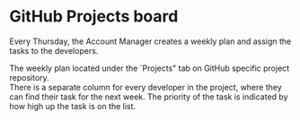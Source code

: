 # GitHub Projects board

Every Thursday, the Account Manager creates a weekly plan and assign the tasks to the developers.  

The weekly plan located under the `Projects" tab on GitHub specific project repository.  
There is a separate column for every developer in the project, where they can find their task for the next week.
The priority of the task is indicated by how high up the task is on the list.

